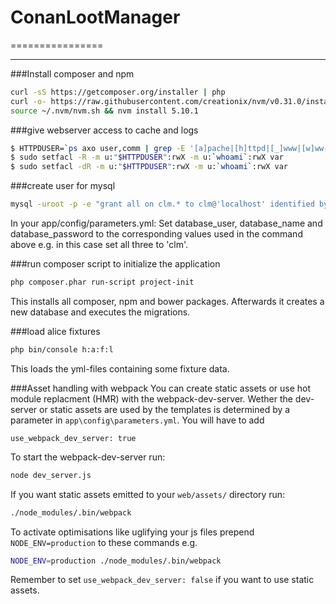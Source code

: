 #  ConanLootManager
================

--------------
###Install composer and npm
```bash
curl -sS https://getcomposer.org/installer | php
curl -o- https://raw.githubusercontent.com/creationix/nvm/v0.31.0/install.sh | bash
source ~/.nvm/nvm.sh && nvm install 5.10.1
```

###give webserver access to cache and logs
```bash
$ HTTPDUSER=`ps axo user,comm | grep -E '[a]pache|[h]ttpd|[_]www|[w]ww-data|[n]ginx' | grep -v root | head -1 | cut -d\  -f1`
$ sudo setfacl -R -m u:"$HTTPDUSER":rwX -m u:`whoami`:rwX var
$ sudo setfacl -dR -m u:"$HTTPDUSER":rwX -m u:`whoami`:rwX var
```

###create user for mysql
```bash
mysql -uroot -p -e "grant all on clm.* to clm@'localhost' identified by 'clm';flush privileges;"
```
In your app/config/parameters.yml:
  Set 
  database_user,
  database_name and 
  database_password
  to the corresponding values used in the command
  above e.g. in this case set all three to 'clm'.

###run composer script to initialize the application
```bash
php composer.phar run-script project-init
```
This installs all composer, npm and bower packages. Afterwards it creates a new database 
and executes the migrations.

###load alice fixtures
```bash
php bin/console h:a:f:l
```
This loads the yml-files containing some fixture data.

###Asset handling with webpack
You can create static assets or use hot module replacment (HMR) with the
webpack-dev-server. Wether the dev-server or static assets are used by the templates is
determined by a parameter in `app\config\parameters.yml`. You will have to add
```
use_webpack_dev_server: true
```
To start the webpack-dev-server run:
```bash
node dev_server.js
```
If you want static assets emitted to your `web/assets/` directory run:
```bash
./node_modules/.bin/webpack
```
To activate optimisations like uglifying your js files prepend `NODE_ENV=production` to these
commands e.g.
```bash
NODE_ENV=production ./node_modules/.bin/webpack
```
Remember to set `use_webpack_dev_server: false` if you want to use static assets.